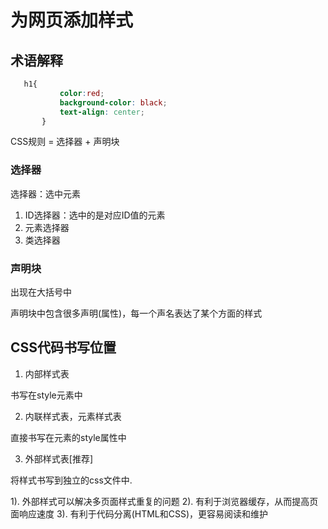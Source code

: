 # 为网页添加样式

## 术语解释

```css
   h1{
           color:red;
           background-color: black;
           text-align: center;
       }
```

CSS规则 = 选择器 + 声明块

### 选择器

选择器：选中元素

1. ID选择器：选中的是对应ID值的元素
2. 元素选择器
3. 类选择器


### 声明块

出现在大括号中

声明块中包含很多声明(属性)，每一个声名表达了某个方面的样式



## CSS代码书写位置

1. 内部样式表

书写在style元素中

2. 内联样式表，元素样式表

直接书写在元素的style属性中

3. 外部样式表[推荐]

将样式书写到独立的css文件中.

1). 外部样式可以解决多页面样式重复的问题
2). 有利于浏览器缓存，从而提高页面响应速度
3). 有利于代码分离(HTML和CSS)，更容易阅读和维护